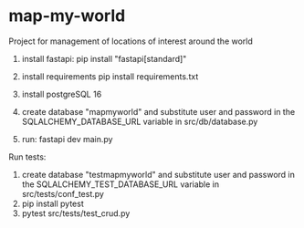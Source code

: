 # map-my-world
Project for management of locations of interest around the world

1) install fastapi:
pip install "fastapi[standard]"

2) install requirements
pip install requirements.txt

3) install postgreSQL 16

4) create database "mapmyworld" and substitute user and password in the SQLALCHEMY_DATABASE_URL variable in src/db/database.py

5) run:
    fastapi dev main.py


Run tests:
1) create database "testmapmyworld" and substitute user and password in the SQLALCHEMY_TEST_DATABASE_URL variable in src/tests/conf_test.py
2) pip install pytest
3) pytest src/tests/test_crud.py